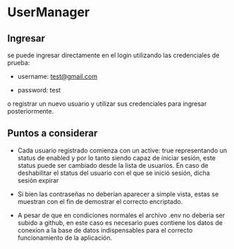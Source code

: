 # UserManager

## Ingresar

se puede ingresar directamente en el login utilizando las credenciales de prueba: 

  - username: test@gmail.com
  
  - password: test
 
o registrar un nuevo usuario y utilizar sus credenciales para ingresar posteriormente.

## Puntos a considerar

- Cada usuario registrado comienza con un active: true representando un status de enabled y por lo tanto siendo capaz de iniciar sesión, este status puede ser cambiado desde la lista de usuarios.
En caso de deshabilitar el status del usuario con el que se inició sesión, dicha sesión expirar

- Si bien las contraseñas no deberian aparecer a simple vista, estas se muestran con el fin de demostrar el correcto encriptado.

- A pesar de que en condiciones normales el archivo .env no deberia ser subido a github, en este caso es necesario pues contiene los datos de conexion a la 
base de datos indispensables para el correcto funcionamiento de la aplicación. 
